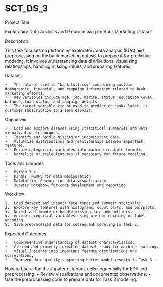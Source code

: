 # SCT_DS_3

Project Title

Exploratory Data Analysis and Preprocessing on Bank Marketing Dataset

Description

This task focuses on performing exploratory data analysis (EDA) and preprocessing on the bank marketing dataset to prepare it for predictive modeling. It involves understanding data distributions, visualizing relationships, handling missing values, and preparing features.

Dataset

	•	The dataset used is “bank-full.csv” containing customer demographic, financial, and campaign information related to bank marketing efforts.
	•	Key variables include age, job, marital status, education level, balance, loan status, and campaign details.
	•	The target variable (to be used in prediction tasks later) is customer subscription to a term deposit.
 
Objectives

	•	Load and explore dataset using statistical summaries and data visualization techniques.
	•	Identify and handle missing or inconsistent data.
	•	Visualize distributions and relationships between important features.
	•	Encode categorical variables into machine-readable formats.
	•	Normalize or scale features if necessary for future modeling.
Tools and Libraries

	•	Python 3.x
	•	Pandas, NumPy for data manipulation
	•	Matplotlib, Seaborn for data visualization
	•	Jupyter Notebook for code development and reporting
 
Workflow

	1.	Load dataset and inspect data types and summary statistics.
	2.	Explore key features with histograms, count plots, and pairplots.
	3.	Detect and impute or handle missing data and outliers.
	4.	Encode categorical variables using one-hot encoding or label encoding.
	5.	Save preprocessed data for subsequent modeling in Task 3.
 
Expected Outcomes

	•	Comprehensive understanding of dataset characteristics.
	•	Cleaned and properly formatted dataset ready for machine learning.
	•	Visual insights into important feature distributions and correlations.
	•	Improved data quality supporting better model results in Task 3.
How to Use
	•	Run the Jupyter notebook cells sequentially for EDA and preprocessing.
	•	Review visualizations and documented observations.
	•	Use the preprocessing code to prepare data for Task 3 modeling.
